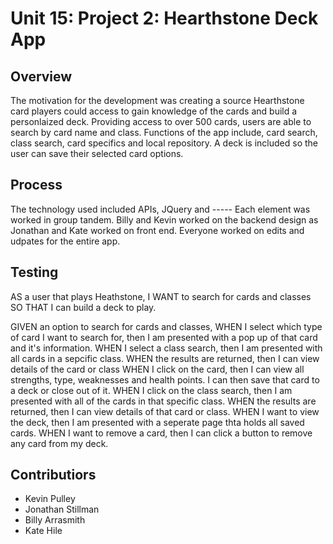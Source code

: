 # Unit 15: Project 2: Hearthstone Deck App

## Overview
The motivation for the development was creating a source Hearthstone card players could access to gain knowledge of the cards and build a personlaized deck. Providing access to over 500 cards, users are able to search by card name and class. Functions of the app include, card search, class search, card specifics and local repository. A deck is included so the user can save their selected card options.

## Process
The technology used included APIs, JQuery and ----- Each element was worked in group tandem. Billy and Kevin worked on the backend design as Jonathan and Kate worked on front end. Everyone worked on edits and udpates for the entire app. 

## Testing
AS a user that plays Heathstone, I WANT to search for cards and classes SO THAT I can build a deck to play. 

GIVEN an option to search for cards and classes,
WHEN I select which type of card I want to search for, then I am presented with a pop up of that card and it's information. 
WHEN I select a class search, then I am presented with all cards in a sepcific class.
WHEN the results are returned, then I can view details of the card or class 
WHEN I click on the card, then I can view all strengths, type, weaknesses and health points. I can then save that card to a deck or close out of it. 
WHEN I click on the class search, then I am presented with all of the cards in that specific class.
WHEN the results are returned, then I can view details of that card or class. 
WHEN I want to view the deck, then I am presented with a seperate page thta holds all saved cards.
WHEN I want to remove a card, then I can click a button to remove any card from my deck.

## Contributiors
* Kevin Pulley
* Jonathan Stillman
* Billy Arrasmith
* Kate Hile
